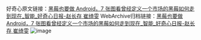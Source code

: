 好奇心原文链接：[黑莓也要做 Android，7 张图看曾经定义一个市场的黑莓如何走到现在_智能_好奇心日报-赵长存 崔绮雯](https://www.qdaily.com/articles/11027.html)
WebArchive归档链接：[黑莓也要做 Android，7 张图看曾经定义一个市场的黑莓如何走到现在_智能_好奇心日报-赵长存 崔绮雯](http://web.archive.org/web/20171115205423/http://www.qdaily.com/articles/11027.html)
![image](http://ww3.sinaimg.cn/large/007d5XDply1g3wclb5ffdj30u0ci67wi)